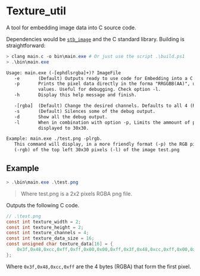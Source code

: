 # Texture_util

A tool for embedding image data into C source code.

Dependencies would be [`stb_image`](https://github.com/nothings/stb) and the C standard library.
Building is straightforward:

```ps1
> clang main.c -o bin\main.exe # Or just use the script .\build.ps1
> .\bin\main.exe
```
```txt
Usage: main.exe (-[ephdlsrgba]+)? ImageFile
   -e       (Default) Outputs ready to use code for Embedding into a C project.
   -p       Prints the pixel data directly in the forma "RRGGBB(AA)", using the hex
            values. Useful for debugging. Check option -l.
   -h       Display this help message and finish.

   -[rgba]  (Default) Change the desired channels. Defaults to all 4 (RGBA).
   -s       (Default) Silences some of the debug output.
   -d       Show all the debug output.
   -l       When in combination with option -p, Limits the ammount of pixels
            displayed to 30x30.

Example: main.exe ./test.png -plrgb.
   This command will display, in a more friendly format (-p) the RGB pixel data
   (-rgb) of the top left 30x30 pixels (-l) of the image test.png
```

## Example

```ps1
> .\bin\main.exe .\test.png
```

> Where test.png is a 2x2 pixels RGBA png file.

Outputs the following C code.

```c
// .\test.png
const int texture_width = 2;
const int texture_height = 2;
const int texture_channels = 4;
const int texture_data_size = 16;
const unsigned char texture_data[16] = {
    0x3f,0x48,0xcc,0xff,0xff,0x00,0x00,0xff,0x3f,0x48,0xcc,0xff,0x00,0x00,0x00,0xff,
};
```

Where `0x3f,0x48,0xcc,0xff` are the 4 bytes (RGBA) that form the first pixel.
